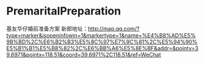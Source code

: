 # PremaritalPreparation
基友华仔婚前准备方案
新郎地址：http://map.qq.com/?type=marker&isopeninfowin=1&markertype=1&name=%E4%B8%AD%E5%9B%BD%2C%E6%B2%B3%E5%8C%97%E7%9C%81%2C%E5%94%90%E5%B1%B1%E5%B8%82%2C%E6%BB%A6%E5%8E%BF&addr=&pointy=39.6971&pointx=118.51&coord=39.6971%2C118.51&ref=WeChat
